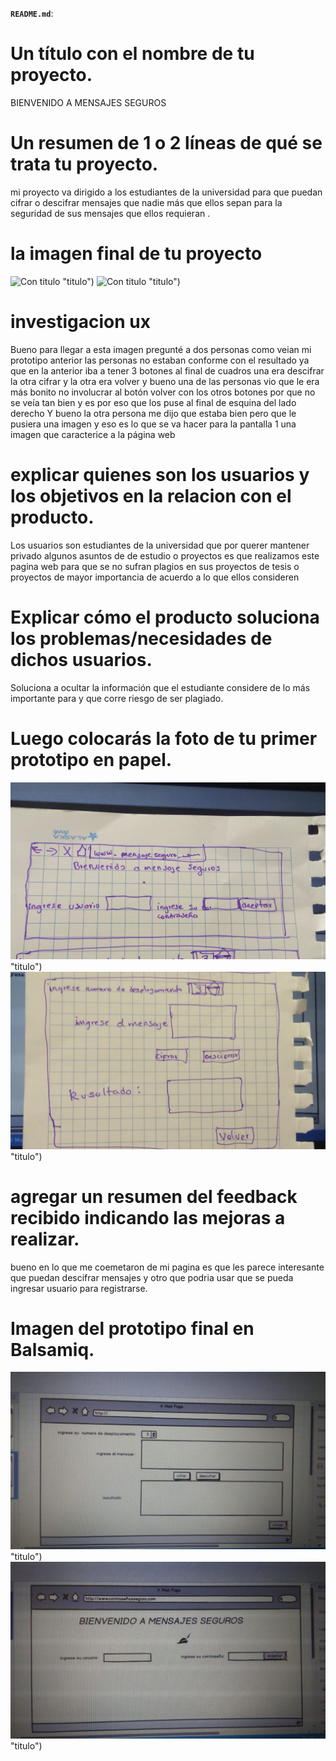 

**`README.md`**:

# Un título con el nombre de tu proyecto.
BIENVENIDO A MENSAJES SEGUROS

# Un resumen de 1 o 2 líneas de qué se trata tu proyecto.
mi proyecto va dirigido a los estudiantes de la universidad para que puedan cifrar o descifrar mensajes que nadie más que ellos sepan para la seguridad de sus mensajes que ellos requieran .

# la imagen final de tu proyecto
![Con titulo]((2).jpeg) "titulo")
![Con titulo]((1).jpeg) "titulo")
# investigacion  ux
Bueno para llegar a esta imagen pregunté a dos personas como veian mi prototipo anterior las personas no estaban conforme con el resultado ya que en la anterior iba a tener 3 botones al final de cuadros una era descifrar la otra cifrar y la otra era volver y bueno una de las personas vio que le era más bonito no involucrar al botón volver con los otros botones por que no se veía tan bien y es por eso que los puse al final de esquina del lado derecho
Y bueno la otra persona me dijo que estaba bien pero que le pusiera una imagen y eso es lo que se va hacer para la pantalla 1 una imagen que caracterice a la página web

# explicar quienes son los usuarios y los objetivos en la relacion con el producto.
Los usuarios son estudiantes de la universidad que por querer mantener privado algunos asuntos de de estudio o proyectos es que realizamos este pagina web para que se no sufran plagios en sus proyectos de tesis o proyectos de mayor importancia de acuerdo a lo que ellos consideren


# Explicar cómo el producto soluciona los problemas/necesidades de dichos usuarios.
Soluciona a ocultar la información que el estudiante considere de lo más importante para y que corre riesgo de ser plagiado.


# Luego colocarás la foto de tu primer prototipo en papel.
![Con titulo](imagen1.jpeg) "titulo")
![Con titulo](imagen2.jpeg) "titulo")
# agregar un resumen del feedback recibido indicando las mejoras a realizar.
bueno en lo que me coemetaron de mi pagina es que les parece interesante que puedan descifrar mensajes y otro que podria usar que se pueda ingresar usuario para registrarse.
# Imagen del prototipo final en Balsamiq.
![Con titulo](imagen3.jpeg) "titulo")
![Con titulo](imagen4.jpeg) "titulo")